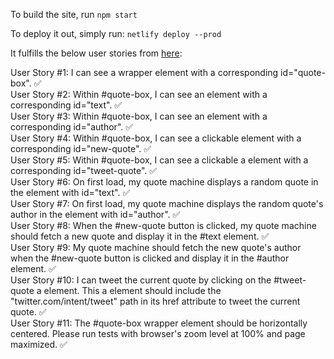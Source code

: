 To build the site, run `npm start`

To deploy it out, simply run: `netlify deploy --prod`

It fulfills the below user stories from [here](https://www.freecodecamp.org/learn/front-end-libraries/front-end-libraries-projects/build-a-random-quote-machine):

User Story #1: I can see a wrapper element with a corresponding id="quote-box". ✅  
User Story #2: Within #quote-box, I can see an element with a corresponding id="text". ✅     
User Story #3: Within #quote-box, I can see an element with a corresponding id="author". ✅   
User Story #4: Within #quote-box, I can see a clickable element with a corresponding id="new-quote". ✅   
User Story #5: Within #quote-box, I can see a clickable a element with a corresponding id="tweet-quote". ✅   
User Story #6: On first load, my quote machine displays a random quote in the element with id="text". ✅  
User Story #7: On first load, my quote machine displays the random quote's author in the element with id="author". ✅  
User Story #8: When the #new-quote button is clicked, my quote machine should fetch a new quote and display it in the #text element. ✅  
User Story #9: My quote machine should fetch the new quote's author when the #new-quote button is clicked and display it in the #author element. ✅  
User Story #10: I can tweet the current quote by clicking on the #tweet-quote a element. This a element should include the "twitter.com/intent/tweet" path in its href attribute to tweet the current quote. ✅  
User Story #11: The #quote-box wrapper element should be horizontally centered. Please run tests with browser's zoom level at 100% and page maximized. ✅  
